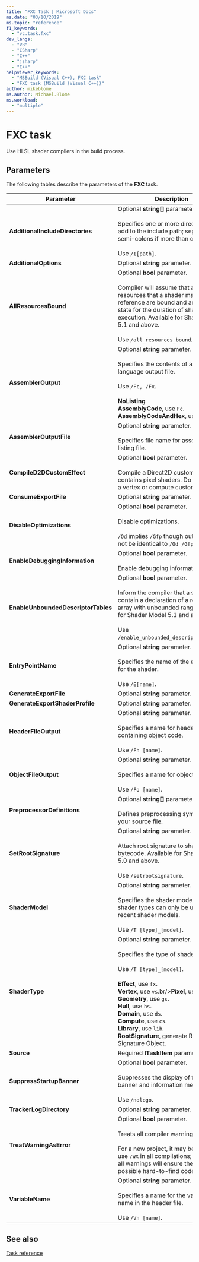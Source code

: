 ```yaml
---
title: "FXC Task | Microsoft Docs"
ms.date: "03/10/2019"
ms.topic: "reference"
f1_keywords:
  - "vc.task.fxc"
dev_langs:
  - "VB"
  - "CSharp"
  - "C++"
  - "jsharp"
  - "C++"
helpviewer_keywords:
  - "MSBuild (Visual C++), FXC task"
  - "FXC task (MSBuild (Visual C++))"
author: mikeblome
ms.author: Michael.Blome
ms.workload:
  - "multiple"
---
```

# FXC task

Use HLSL shader compilers in the build process.

## Parameters

The following tables describe the parameters of the **FXC** task.

|Parameter|Description|
|---------------|-----------------|
|**AdditionalIncludeDirectories**|Optional **string[]** parameter.<br/><br/>Specifies one or more directories to add to the include path; separate with semi-colons if more than one.<br/><br/>Use `/I[path]`.|
|**AdditionalOptions**|Optional **string** parameter.|
|**AllResourcesBound**|Optional **bool** parameter.<br/><br/>Compiler will assume that all resources that a shader may reference are bound and are in good state for the duration of shader execution. Available for Shader Model 5.1 and above.<br/><br/>Use `/all_resources_bound`.|
|**AssemblerOutput**|Optional **string** parameter.<br/><br/>Specifies the contents of assembly language output file.<br/><br/>Use `/Fc, /Fx`.<br/><br/>**NoListing**<br/>**AssemblyCode**, use `Fc`.<br/>**AssemblyCodeAndHex**, use `Fx`.|
|**AssemblerOutputFile**|Optional **string** parameter.<br/><br/>Specifies file name for assembly code listing file.|
|**CompileD2DCustomEffect**|Optional **bool** parameter.<br/><br/>Compile a Direct2D custom effect that contains pixel shaders. Do not use for a vertex or compute custom effect.|
|**ConsumeExportFile**|Optional **string** parameter.|
|**DisableOptimizations**|Optional **bool** parameter.<br/><br/>Disable optimizations.<br/><br/>`/Od` implies `/Gfp` though output may not be identical to `/Od /Gfp`.|
|**EnableDebuggingInformation**|Optional **bool** parameter.<br/><br/>Enable debugging information.|
|**EnableUnboundedDescriptorTables**|Optional **bool** parameter.<br/><br/>Inform the compiler that a shader may contain a declaration of a resource array with unbounded range. Available for Shader Model 5.1 and above.<br/><br/>Use `/enable_unbounded_descriptor_tables`.|
|**EntryPointName**|Optional **string** parameter.<br/><br/>Specifies the name of the entry point for the shader.<br/><br/>Use `/E[name]`.|
|**GenerateExportFile**|Optional **string** parameter.|
|**GenerateExportShaderProfile**|Optional **string** parameter.|
|**HeaderFileOutput**|Optional **string** parameter.<br/><br/>Specifies a name for header file containing object code.<br/><br/>Use `/Fh [name]`.|
|**ObjectFileOutput**|Optional **string** parameter.<br/><br/>Specifies a name for object file.<br/><br/>Use `/Fo [name]`.|
|**PreprocessorDefinitions**|Optional **string[]** parameter.<br/><br/>Defines preprocessing symbols for your source file.|
|**SetRootSignature**|Optional **string** parameter.<br/><br/>Attach root signature to shader bytecode. Available for Shader Model 5.0 and above.<br/><br/>Use `/setrootsignature`.|
|**ShaderModel**|Optional **string** parameter.<br/><br/>Specifies the shader model. Some shader types can only be used with recent shader models.<br/><br/>Use `/T [type]_[model]`.|
|**ShaderType**|Optional **string** parameter.<br/><br/>Specifies the type of shader.<br/><br/>Use `/T [type]_[model]`.<br/><br/>**Effect**, use `fx`.<br/>**Vertex**, use `vs`.br/>**Pixel**, use `ps`.<br/>**Geometry**, use `gs`.<br/>**Hull**, use `hs`.<br/>**Domain**, use `ds`.<br/>**Compute**, use `cs`.<br/>**Library**, use `lib`.<br/>**RootSignature**, generate Root Signature Object.|
|**Source**|Required **ITaskItem** parameter.|
|**SuppressStartupBanner**|Optional **bool** parameter.<br/><br/>Suppresses the display of the startup banner and information message.<br/><br/>Use `/nologo`.|
|**TrackerLogDirectory**|Optional **string** parameter.|
|**TreatWarningAsError**|Optional **bool** parameter.<br/><br/>Treats all compiler warnings as errors.<br/><br/>For a new project, it may be best to use `/WX` in all compilations; resolving all warnings will ensure the fewest possible hard-to-find code defects.|
|**VariableName**|Optional **string** parameter.<br/><br/>Specifies a name for the variable name in the header file.<br/><br/>Use `/Vn [name]`.|

## See also

[Task reference](../msbuild/msbuild-task-reference.md)